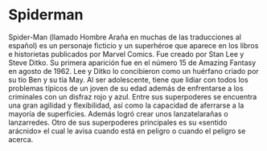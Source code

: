 # Spiderman

Spider-Man (llamado Hombre Araña en muchas de las traducciones al español) es un personaje ficticio y un superhéroe que aparece en los libros e historietas publicados por Marvel Comics. Fue creado por Stan Lee y Steve Ditko. Su primera aparición fue en el número 15 de Amazing Fantasy en agosto de 1962. Lee y Ditko lo concibieron como un huérfano criado por su tío Ben y su tía May. Al ser adolescente, tiene que lidiar con todos los problemas típicos de un joven de su edad además de enfrentarse a los criminales con un disfraz rojo y azul. Entre sus superpoderes se encuentra una gran agilidad y flexibilidad, así como la capacidad de aferrarse a la mayoría de superficies. Además logró crear unos lanzatelarañas o lanzarredes. Otro de sus superpoderes principales es su «sentido arácnido» el cual le avisa cuando está en peligro o cuando el peligro se acerca.
